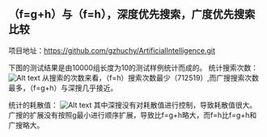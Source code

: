 
## （f=g+h）与（f=h），深度优先搜索，广度优先搜索比较  
项目地址：https://github.com/gzhuchy/ArtificialIntelligence.git  

下图的测试结果是由10000组长度为10的测试样例统计而成的。
统计搜索次数：
![Alt text](https://raw.githubusercontent.com/gzhuchy/ArtificialIntelligence/master/MoveBlocks/Photos/2017-10-21%2017-01-51%E5%B1%8F%E5%B9%95%E6%88%AA%E5%9B%BE.png) 
从搜索的次数来看，（f=h）搜索次数最少（712519）,而广搜搜索次数最多，（f=g+h）与深搜几乎接近。

统计的耗散值：
![Alt text](https://raw.githubusercontent.com/gzhuchy/ArtificialIntelligence/master/MoveBlocks/Photos/2017-10-21%2017-01-59%E5%B1%8F%E5%B9%95%E6%88%AA%E5%9B%BE.png) 
其中深搜没有对耗散值进行控制，导致耗散值很大。广搜的扩展没有按照g最小进行顺序扩展，导致比f=g+h略大，而f=h比f=g+h和广搜略大。

